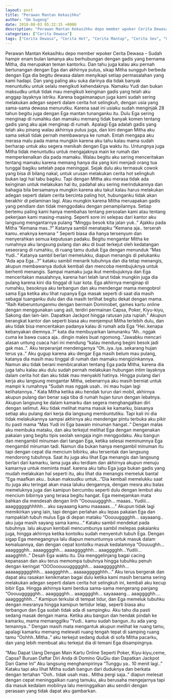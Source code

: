 ```yaml
---
layout: post
title: "Perawan Mantan Kekasihku"
author: "Om Sugeng"
date: 2018-08-03 05:32:15 +0000
description: "Perawan Mantan Kekasihku depo member wpoker Cerita Dewasa &#8211; Sudah hampir enam bulan lamanya aku berhubungan dengan gadis yang bernama Mitha, dia merupakan teman kantorku. Dan tahu juga kalau ak..."
categories: ["Cerita Dewasa"]
tags: ["Cerita Dewasa", "Cerita Hot", "Cerita Mantap", "Cerita Sex", "Cinta Hanya Nafsu", "Cinta Terlarang"]
---
```



Perawan Mantan Kekasihku
depo member wpoker
Cerita Dewasa &#8211; Sudah hampir enam bulan lamanya aku berhubungan dengan gadis yang bernama Mitha, dia merupakan teman kantorku. Dan tahu juga kalau aku pernah bertunangan dengan Ega dan akhirnya putus, sikap Mitha sungguh berbeda dengan Ega dia begitu dewasa dalam menyikapi setiap permasalahan yang kami hadapi. Dan yang paling aku suka darinya dia tidak banyak menuntutku untuk selalu mengikuti kehendaknya.
Namaku Yudi dan bukan maksudku untuk tidak mau mengikuti keinginan gadis yang telah aku anggap layaknya istriku. Karena bagaimanapun juga kami sudah sering melakukan adegan seperti dalam cerita hot selingkuh, dengan usia yang sama-sama dewasa menurutku. Karena saat ini usiaku sudah menginjak 28 tahun begitu juga dengan Ega mantan tunanganku itu.
Dulu Ega sering menginap di rumahku dan mamaku memang tidak banyak komen tentang gadis yang aku ajak menginap di rumah. Apalagi Ega adalah gadis yang telah aku pinang walau akhirnya putus juga, dan kini dengan Mitha aku sama sekali tidak pernah membawanya ke rumah. Entah mengapa aku merasa malu pada mama mungkin karena aku tahu kalau mama sudah berharap untuk aku segera menikah dengan Ega waktu itu.
Untungnya juga Mitha tidak menuntutku untuk mengajaknya main ke rumah dan memperkenalkan dia pada mamaku. Walau begitu aku sering menceritakan tentang mamaku karena memang hanya dia yang kini menjadi orang tua tunggal bagiku setelah papa meninggal. Sejak dulu aku termasuk cowok yang bisa di bilang nakal, untuk urusan melakukan cerita hot selingkuh bukan lagi hal tabu bagiku.
Tapi dengan Mitha aku merasa tidak ada keinginan untuk melakukan hal itu, padahal aku sering merindukannya dan bahagia bila bersamanya mungkin karena aku takut kalau harus melakukan adegan seperti dalam cerita bercinta paling hot, hubunganku tidak akan berakhir di pelaminan lagi. Atau mungkin karena Mitha meruapakan gadis yang pendiam dan tidak menggodaku dengan penampilannya.
Setiap bertemu paling kami hanya membahas tentang persoalan kami atau tentang pekerjaan kami masing-masing. Seperti sore ini selepas dari kantor aku langsung mengantarnya pulang “Minggu besok kita jalan yuk..” Ajakku pada Mitha “Kemana mas..?” Katanya sambil menatapku “Kemana aja.. terserah kamu..enaknya kemana ” Seperti biasa dia hanya tersenyum dan menyerahkan semua keputusan padaku.
Begitu mengantar Mitha ke rumahnya aku langsung pulang dan aku di buat terkejut oleh kedatangan seseorang di rumahku, di ruang tamu duduk Ega dengan menunduk “Mas Yudi..” Katanya sambil berlari memelukku, diapun menangis di pelukanku “Ada apa Ega…?” kataku sambil menarik tubuhnya dan dia tetap menangis, akupun membawanya duduk kembali dan mencoba membujuknya untuk berhenti menangis.
Sampai mamaku juga ikut membujuknya dan Ega menceritakan masalahnya, karena hari telah larut tidak mungkin juga dia pulang karena kini dia tinggal di luar kota. Ega akhirnya menginap di rumahku, besoknya aku terbangun dan aku mendengar mama mengobrol sama Ega ketika aku lihat rupanya Ega masak seperti di saat dia masih sebagai tuanganku dulu dan dia masih terlihat begitu dekat dengan mama.
“Raih Keberuntunganmu dengan bermain Dominobet, games kartu online dengan menggunakan uang asli, terdiri permainan Capsa, Poker, Kiyu-kiyu, Sakong dan lain-lain. Dapatkan Jackpot hingga ratusan juta rupiah.”
Akupun berangkat kantor dan seperti biasa aku menjemput Mitha terlebih dulu, dan aku tidak bisa menceritakan padanya kalau di rumah ada Ega “Hei..kenapa kebanyakan diemnya..?” kata dia membuyarkan lamunanku “Ah.. nggak cuma ke bawa cuaca aja.. dingin males buat ngomong..”Jawabku mencari alasan untung cuaca hari ini mendung “kalau mendung begini besok jadi gak mas..”.
Aku terperanjat mendengarnya “Oh..iya..iya..sekarang hujan terus ya..” Aku gugup karena aku dengar Ega masih belum mau pulang, katanya dia masih mau tinggal di rumah dan mamaku mengizinkannya. Namun aku tidak berani membicarakan tentang Ega pada Mitha, karena dia juga tahu kalau aku dulu sudah pernah melakukan hubungan intim layaknya dalam cerita hot dan aku tidak mau menyakiti hatinya.
Hingga pulang dari kerja aku langsung mengantar Mitha, sebenarnya aku masih berniat untuk mampir k rumahnya “Sudah mas nggak usah.. ini mau hujan lagi kelihatannya..” Kata Mitha ketika aku hendak turun dari mobil, akhirnya akupun pulang dan benar saja tiba di rumah hujan turun dengan lebatnya. Akupun langsung ke dalam kamarku dan segera menghangatkan diri dengan selimut.
Aku tidak melihat mama masuk ke kamarku, biasanya setiap aku pulang dari kerja dia langsung membuntutiku. Tapi kali ini dia tidak melakukannya sampai akhirnya aku mendengar pintu terbuka aku pikir itu pasti mama “Mas Yudi ini Ega bawain minuman hangat..” Dengan malas aku membuka mataku, dan aku terkejut melihat Ega dengan mengenakan pakaian yang begitu tipis seolah sengaja ingin menggodaku.
Aku bangun dan mengambil minuman dari tangan Ega, ketika selesai meminumnya Ega mengambil minuman tadi. Namun dia bukan hanya mengambil minuman itu tapi dengan cepat dia mencium bibirku, aku tersentak dan langsung mendorong tubuhnya. Saat itu juga aku lihat Ega menangis dan langsung berlari dari kamarku, lama juga aku terdiam dan akhirnya akupun menuju kamarnya untuk meminta maaf.
karena aku tahu Ega juga bukan gadis yang mudah melakukan hal seperti itu, aku lihat dia menangis memeluk bantal “Ega maafkan aku.. bukan maksudku untuk…”Dia kembali memelukku saat itu juga aku teringat akan masa laluku dengannya, dengan mesra aku balas memeluknya juga dan kamipun bercumbu seperti dulu dengan lembut aku mencium bibirnya yang terasa begitu hangat.
Ega memejamkan mata bahkan dia mendesah dengan lirih “Ooouuuggghh… maaas.. Yudiii… aaagggggghhhhh… aku sayaaang kamu maaaaas….” Akupun tidak lagi memikirkan yang lain, tapi dengan perlahan aku lepas pakaian Ega dan nampaklah tubuh mulus Ega di depan mataku “Ooouugggghh… sayaaang.. aku juga masih sayang sama kamu…” Kataku sambil mendekat pada tubuhnya.
lalu akupun kembali mencumbunya sambil melepas pakaianku juga, hingga akhirnya ketika kontolku sudah menyentuh tubuh Ega. Dengan sigap Ega memegangnya lalu diapun menuntunnya untuk masuk dalam kemaluannya, dan dengan cepat kontolku masuk kedalamnya “Oouuughh… aaagggghh.. aaaagggghh… aaaagggghhh… aaagggghh…Yudiii… aaagghhh..” Desah Ega waktu itu.
Dia menggelinjang bagai cacing kepanasan dan aku terus memompa tubuhnya hingga tubuhku penuh dengan keringat “OOOooouuuggggghh… aaaaggggghhh… aaaaaggggghhh… aaaggghhh… aaaaaggggghhh…” Aku terus bergerak dan dapat aku rasakan kenikmatan bagai dulu ketika kami masih bersama sering melakukan adegan seperti dalam cerita hot selingkuh ini, kembali aku kecup bibir Ega.
Hingga akhirnya kami berdua sama-sama mengerang panjang “Ooouuggggghh… aaagggghh… aaagggghh… sayaaaang… aaagggghh…. aaagggghhh…” Kamipun terkulai di tempat tidur, dan Ega memeluk tubuhku dengan mesranya hingga kamipun tertidur lelap, seperti biasa aku terbangun dan Ega sudah tidak ada di sampingku. Aku tahu dia pasti sedang masak dengan mama.
Ketika aku bangun dan hendak pindah ke kamarku, mama memanggilku “Yudi.. kamu sudah bangun..itu ada yang temannya..” Dengan masih mata mengantuk akupun melihat ke ruang tamu, apalagi kamarku memang melewati ruang tengah tepat di samping ruang tamu “Oohhh..Mitha..” aku terkejut sedang duduk di sofa Mitha pacarku, dan yang lebih membuat aku terkejut dia di temani Ega disampingnya.

&#8220;Mau Dapat Uang Dengan Main Kartu Online Seperti Poker, Kiyu-kiyu,ceme, Capsa? Buruan Daftar Diri Anda di Domino QiuQiu dan Dapatkan Jackpot Dari Game Ini&#8221;
Aku langsung menghampirinya “Tunggu ya.. 10 menit lagi..” Kataku tapi aku lihat Mitha sudah bangun dari duduknya dan berkata dengan tertahan “Ooh.. tidak usah mas.. Mitha pergi saja..” diapun melesat dengan cepat meninggalkan ruang tamuku, aku berusaha mengejarnya tapi dia masuk kedalam mobilnya lalu meninggalkan aku sendiri dengan perasaan yang tidak dapat aku gambarkan.

